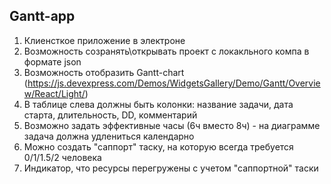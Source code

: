 ## Gantt-app

1) Клиенсткое приложение в электроне
2) Возможность созранять\открывать проект с локакльного компа в формате json
3) Возможность отобразить Gantt-chart (https://js.devexpress.com/Demos/WidgetsGallery/Demo/Gantt/Overview/React/Light/)
4) В таблице слева должны быть колонки: название задачи, дата старта, длительность, DD, комментарий
5) Возможно задать эффективные часы (6ч вместо 8ч) - на диаграмме задача должна удлениться календарно
6) Можно создать "саппорт" таску, на которую всегда требуется 0/1/1.5/2 человека
7) Индикатор, что ресурсы перегружены с учетом "саппортной" таски
